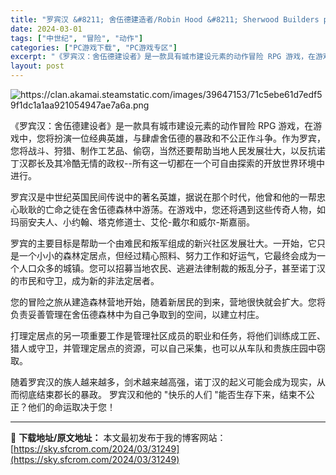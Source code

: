 ```yaml
---
title: "罗宾汉 &#8211; 舍伍德建造者/Robin Hood &#8211; Sherwood Builders pc中文分享 32G"
date: 2024-03-01
tags: ["中世纪", "冒险", "动作"]
categories: ["PC游戏下载", "PC游戏专区"]
excerpt: "《罗宾汉：舍伍德建设者》是一款具有城市建设元素的动作冒险 RPG 游戏，在游戏中，您将扮演一位经典英雄，与肆虐舍伍德的暴政和不公正作斗争。作为罗宾，您将战斗、狩猎、制作工艺品、偷窃，当然还要帮助当地人民发展壮大，以反抗诺丁汉郡长及其冷酷无情的政权--所有这一切都在一个可自由探索的开放世界环境中进行。&hellip;"
layout: post
---
```


<img class="transparent aligncenter" src="https://clan.akamai.steamstatic.com/images/39647153/71c5ebe61d7edf59f1dc1a1aa921054947ae7a6a.png" alt="https://clan.akamai.steamstatic.com/images/39647153/71c5ebe61d7edf59f1dc1a1aa921054947ae7a6a.png" />

《罗宾汉：舍伍德建设者》是一款具有城市建设元素的动作冒险 RPG 游戏，在游戏中，您将扮演一位经典英雄，与肆虐舍伍德的暴政和不公正作斗争。作为罗宾，您将战斗、狩猎、制作工艺品、偷窃，当然还要帮助当地人民发展壮大，以反抗诺丁汉郡长及其冷酷无情的政权--所有这一切都在一个可自由探索的开放世界环境中进行。

罗宾汉是中世纪英国民间传说中的著名英雄，据说在那个时代，他曾和他的一帮忠心耿耿的亡命之徒在舍伍德森林中游荡。在游戏中，您还将遇到这些传奇人物，如玛丽安夫人、小约翰、塔克修道士、艾伦-戴尔和威尔-斯嘉丽。

罗宾的主要目标是帮助一个由难民和叛军组成的新兴社区发展壮大。一开始，它只是一个小小的森林定居点，但经过精心照料、努力工作和好运气，它最终会成为一个人口众多的城镇。您可以招募当地农民、逃避法律制裁的叛乱分子，甚至诺丁汉的市民和守卫，成为新的非法定居者。

您的冒险之旅从建造森林营地开始，随着新居民的到来，营地很快就会扩大。您将负责妥善管理在舍伍德森林中为自己争取到的空间，以建立村庄。

打理定居点的另一项重要工作是管理社区成员的职业和任务，将他们训练成工匠、猎人或守卫，并管理定居点的资源，可以自己采集，也可以从车队和贵族庄园中窃取。

随着罗宾汉的族人越来越多，剑术越来越高强，诺丁汉的起义可能会成为现实，从而彻底结束郡长的暴政。
罗宾汉和他的 "快乐的人们 "能否生存下来，结束不公正？他们的命运取决于您！

---
📖 **下载地址/原文地址：** 本文最初发布于我的博客网站：[https://sky.sfcrom.com/2024/03/31249](https://sky.sfcrom.com/2024/03/31249)
